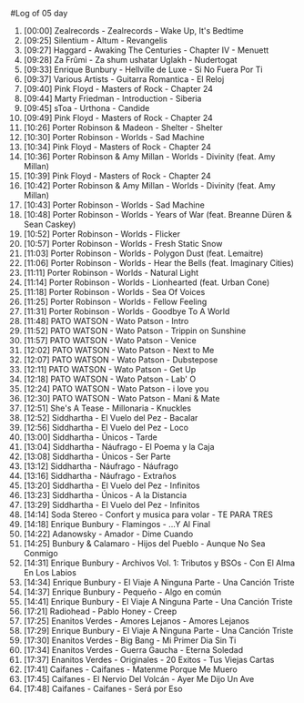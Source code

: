#Log of 05 day

1. [00:00] Zealrecords - Zealrecords - Wake Up, It's Bedtime
1. [09:25] Silentium - Altum - Revangelis
1. [09:27] Haggard - Awaking The Centuries - Chapter IV - Menuett
1. [09:28] Za Frûmi - Za shum ushatar Uglakh - Nudertogat
1. [09:33] Enrique Bunbury - Hellville de Luxe - Si No Fuera Por Ti
1. [09:37] Various Artists - Guitarra Romantica - El Reloj
1. [09:40] Pink Floyd - Masters of Rock - Chapter 24
1. [09:44] Marty Friedman - Introduction - Siberia
1. [09:45] sToa - Urthona - Candide
1. [09:49] Pink Floyd - Masters of Rock - Chapter 24
1. [10:26] Porter Robinson & Madeon - Shelter - Shelter
1. [10:30] Porter Robinson - Worlds - Sad Machine
1. [10:34] Pink Floyd - Masters of Rock - Chapter 24
1. [10:36] Porter Robinson & Amy Millan - Worlds - Divinity (feat. Amy Millan)
1. [10:39] Pink Floyd - Masters of Rock - Chapter 24
1. [10:42] Porter Robinson & Amy Millan - Worlds - Divinity (feat. Amy Millan)
1. [10:43] Porter Robinson - Worlds - Sad Machine
1. [10:48] Porter Robinson - Worlds - Years of War (feat. Breanne Düren & Sean Caskey)
1. [10:52] Porter Robinson - Worlds - Flicker
1. [10:57] Porter Robinson - Worlds - Fresh Static Snow
1. [11:03] Porter Robinson - Worlds - Polygon Dust (feat. Lemaitre)
1. [11:06] Porter Robinson - Worlds - Hear the Bells (feat. Imaginary Cities)
1. [11:11] Porter Robinson - Worlds - Natural Light
1. [11:14] Porter Robinson - Worlds - Lionhearted (feat. Urban Cone)
1. [11:18] Porter Robinson - Worlds - Sea Of Voices
1. [11:25] Porter Robinson - Worlds - Fellow Feeling
1. [11:31] Porter Robinson - Worlds - Goodbye To A World
1. [11:48] PATO WATSON - Wato Patson - Intro
1. [11:52] PATO WATSON - Wato Patson - Trippin on Sunshine
1. [11:57] PATO WATSON - Wato Patson - Venice
1. [12:02] PATO WATSON - Wato Patson - Next to Me
1. [12:07] PATO WATSON - Wato Patson - Dubstepose
1. [12:11] PATO WATSON - Wato Patson - Get Up
1. [12:18] PATO WATSON - Wato Patson - Lab' O
1. [12:24] PATO WATSON - Wato Patson - i love you
1. [12:30] PATO WATSON - Wato Patson - Mani & Mate
1. [12:51] She's A Tease - Millonaria - Knuckles
1. [12:52] Siddhartha - El Vuelo del Pez - Bacalar
1. [12:56] Siddhartha - El Vuelo del Pez - Loco
1. [13:00] Siddhartha - Únicos - Tarde
1. [13:04] Siddhartha - Náufrago - El Poema y la Caja
1. [13:08] Siddhartha - Únicos - Ser Parte
1. [13:12] Siddhartha - Náufrago - Náufrago
1. [13:16] Siddhartha - Náufrago - Extraños
1. [13:20] Siddhartha - El Vuelo del Pez - Infinitos
1. [13:23] Siddhartha - Únicos - A la Distancia
1. [13:29] Siddhartha - El Vuelo del Pez - Infinitos
1. [14:14] Soda Stereo - Confort y musica para volar - TE PARA TRES
1. [14:18] Enrique Bunbury - Flamingos - ...Y Al Final
1. [14:22] Adanowsky - Amador - Dime Cuando
1. [14:25] Bunbury & Calamaro - Hijos del Pueblo - Aunque No Sea Conmigo
1. [14:31] Enrique Bunbury - Archivos Vol. 1: Tributos y BSOs - Con El Alma En Los Labios
1. [14:34] Enrique Bunbury - El Viaje A Ninguna Parte - Una Canción Triste
1. [14:37] Enrique Bunbury - Pequeño - Algo en común
1. [14:41] Enrique Bunbury - El Viaje A Ninguna Parte - Una Canción Triste
1. [17:21] Radiohead - Pablo Honey - Creep
1. [17:25] Enanitos Verdes - Amores Lejanos - Amores Lejanos
1. [17:29] Enrique Bunbury - El Viaje A Ninguna Parte - Una Canción Triste
1. [17:30] Enanitos Verdes - Big Bang - Mi Primer Dia Sin Ti
1. [17:34] Enanitos Verdes - Guerra Gaucha - Eterna Soledad
1. [17:37] Enanitos Verdes - Originales - 20 Exitos - Tus Viejas Cartas
1. [17:41] Caifanes - Caifanes - Matenme Porque Me Muero
1. [17:45] Caifanes - El Nervio Del Volcán - Ayer Me Dijo Un Ave
1. [17:48] Caifanes - Caifanes - Será por Eso
